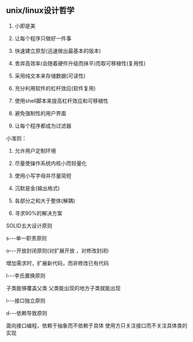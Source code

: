 ## unix/linux设计哲学

1. 小即是美

2. 让每个程序只做好一件事

3. 快速建立原型(迅速做出最基本的版本)

4. 舍弃高效率(会随着硬件升级而抹平)而取可移植性(复用性)

5. 采用纯文本来存储数据(可读性)

6. 充分利用软件的杠杆效应(软件复用)

7. 使用shell脚本来提高杠杆效应和可移植性

8. 避免强制性的用户界面

9. 让每个程序都成为过滤器

小准则：

1. 允许用户定制环境

2. 尽量使操作系统内核小而轻量化

3. 使用小写字母并尽量简短

4. 沉默是金(输出格式)

5. 各部分之和大于整体(解耦)

6. 寻求90%的解决方案

SOLID五大设计原则

s---单一职责原则

o---开放封闭原则(对扩展开放 ，对修改封闭)

增加需求时，扩展新代码，而非修改已有代码

l---李氏置换原则

子类能够覆盖父类
父类能出现的地方子类就能出现

i---接口独立原则

d---依赖导致原则

面向接口编程，依赖于抽象而不依赖于具体
使用方只关注接口而不关注具体类的实现